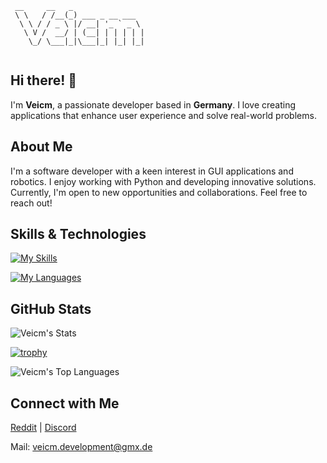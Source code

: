 ```
 __     __   _                
 \ \   / /__(_) ___ _ __ ___  
  \ \ / / _ \ |/ __| '_ ` _ \ 
   \ V /  __/ | (__| | | | | |
    \_/ \___|_|\___|_| |_| |_|
                              
```

## Hi there! 👋

I'm **Veicm**, a passionate developer based in **Germany**. I love creating applications that enhance user experience and solve real-world problems.

## About Me

I'm a software developer with a keen interest in GUI applications and robotics. I enjoy working with Python and developing innovative solutions. Currently, I'm open to new opportunities and collaborations. Feel free to reach out!

## Skills & Technologies
[![My Skills](https://skillicons.dev/icons?i=git,github,arch,linux)](https://skillicons.dev)

[![My Languages](https://skillicons.dev/icons?i=python,html,css,bash)](https://skillicons.dev)

## GitHub Stats

![Veicm's Stats](https://github-readme-stats.vercel.app/api?username=Veicm&theme=react&show_icons=true&hide_border=true&count_private=false)

[![trophy](https://github-profile-trophy.vercel.app/?username=veicm&theme=algolia)](https://github.com/ryo-ma/github-profile-trophy)

![Veicm's Top Languages](https://github-readme-stats.vercel.app/api/top-langs/?username=Veicm&theme=react&show_icons=true&hide_border=true&layout=compact)

## Connect with Me

[Reddit](https://www.reddit.com/user/Veicm_/) | [Discord](https://discord.gg/2EVDtVZbPY)

Mail: <veicm.development@gmx.de>
